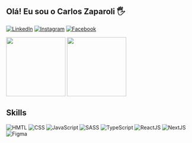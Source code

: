 ## Olá! Eu sou o Carlos Zaparoli 🖐️

[![LinkedIn](https://img.shields.io/badge/LinkedIn-0077B5?style=for-the-badge&logo=linkedin&logoColor=white)](https://www.linkedin.com/in/carlos-jos%C3%A9-zaparoli-gomes/)
[![Instagram](https://img.shields.io/badge/Instagram-E4405F?style=for-the-badge&logo=instagram&logoColor=white)](https://www.instagram.com/carloszaparoli_/)
[![Facebook](https://img.shields.io/badge/Facebook-1877F2?style=for-the-badge&logo=facebook&logoColor=white)](https://www.facebook.com/carlosjose.zaparoligomes/)

<div align="left">
  <img height="160em" src="https://github-readme-stats.vercel.app/api?username=carloszaparoli&show_icons=true&theme=react&include_all_commits=true&count_private=true"/>
  <img height="160em" src="https://github-readme-stats.vercel.app/api/top-langs/?username=carloszaparoli&layout=compact&langs_count=7&theme=react"/>
</div>

## Skills

<div style="display: inline_block">
  <img align="center" alt="HMTL" src="https://img.shields.io/badge/HTML-E85029?&style=for-the-badge&logo=css3&logoColor=white" />
  <img align="center" alt="CSS" src="https://img.shields.io/badge/CSS-30AADB?&style=for-the-badge&logo=css3&logoColor=white" />
  <img align="center" alt="JavaScript" src="https://img.shields.io/badge/JavaScript-F2BF26?style=for-the-badge&logo=javascript&logoColor=black" />
  <img align="center" alt="SASS" src="https://img.shields.io/badge/SASS-hotpink.svg?style=for-the-badge&logo=SASS&logoColor=white" />
  <img align="center" alt="TypeScript" src="https://img.shields.io/badge/TypeScript-007ACC?style=for-the-badge&logo=typescript&logoColor=white" />
  <img align="center" alt="ReactJS" src="https://img.shields.io/badge/react-1B1E24.svg?style=for-the-badge&logo=react&logoColor=%2361DAFB" />
  <img align="center" alt="NextJS" src="https://img.shields.io/badge/Next-black?style=for-the-badge&logo=next.js&logoColor=white" />
  <img align="center" alt="Figma" src="https://img.shields.io/badge/figma-%23F24E1E.svg?style=for-the-badge&logo=figma&logoColor=white" />
</div>
